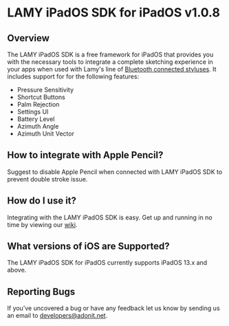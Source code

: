 # LAMY iPadOS SDK for iPadOS v1.0.8

## Overview
The LAMY iPadOS SDK is a free framework for iPadOS that provides you with the necessary tools to integrate a complete sketching experience in your apps when used with Lamy's line of [Bluetooth connected styluses](https://shop.lamy.com/digital-writing). It includes support for for the following features:

- Pressure Sensitivity
- Shortcut Buttons
- Palm Rejection
- Settings UI
- Battery Level
- Azimuth Angle
- Azimuth Unit Vector

## How to integrate with Apple Pencil?
Suggest to disable Apple Pencil when connected with LAMY iPadOS SDK to prevent double stroke issue.

## How do I use it?
Integrating with the LAMY iPadOS SDK is easy. Get up and running in no time by viewing our [wiki](https://github.com/Adonit/LAMY-iPadOS-SDK/wiki).

## What versions of iOS are Supported?
The LAMY iPadOS SDK for iPadOS currently supports iPadOS 13.x and above.

## Reporting Bugs
If you’ve uncovered a bug or have any feedback let us know by sending us an email to [developers@adonit.net](mailto:developers@adonit.net).

